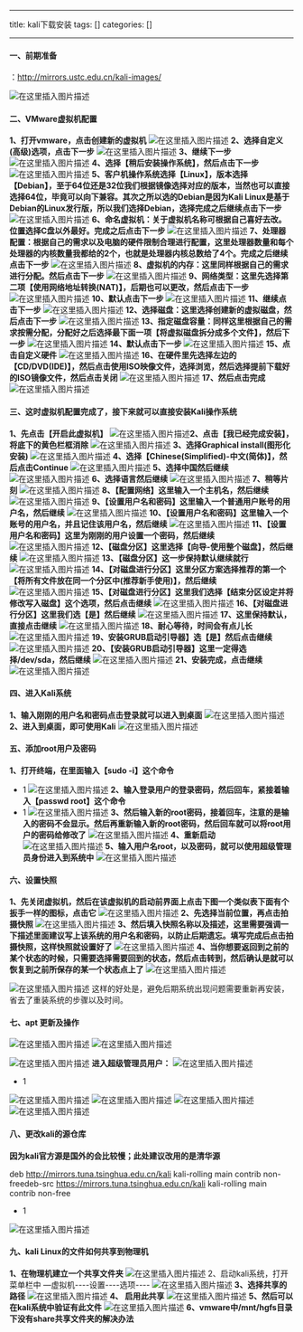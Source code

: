 
--- 
title:  kali下载安装 
tags: []
categories: [] 

---
#### 一、前期准备

：http://mirrors.ustc.edu.cn/kali-images/

<img src="https://img-blog.csdnimg.cn/02c8ccf3c2f844b89ea074314c6bcafa.png" alt="在这里插入图片描述">

#### 二、VMware虚拟机配置

**1、打开vmware，点击创建新的虚拟机** <img src="https://img-blog.csdnimg.cn/6612e41eebde4374bfb342e69d88ddad.png" alt="在这里插入图片描述"> **2、选择自定义(高级)选项，点击下一步** <img src="https://img-blog.csdnimg.cn/29199033f9774631b5621218bb029c5d.png" alt="在这里插入图片描述"> **3、继续下一步** <img src="https://img-blog.csdnimg.cn/2418d1d46c8d4648b776b2d2253bb4e3.png" alt="在这里插入图片描述"> **4、选择【稍后安装操作系统】，然后点击下一步** <img src="https://img-blog.csdnimg.cn/9be04a1bc437457392128b5e553f9f41.png" alt="在这里插入图片描述"> **5、客户机操作系统选择【Linux】，版本选择【Debian】，至于64位还是32位我们根据镜像选择对应的版本，当然也可以直接选择64位，毕竟可以向下兼容。其次之所以选的Debian是因为Kali Linux是基于Debian的Linux发行版，所以我们选择Debian，选择完成之后继续点击下一步** <img src="https://img-blog.csdnimg.cn/2b71e6311ed9453297a32f5e617136e6.png" alt="在这里插入图片描述"> **6、命名虚拟机：关于虚拟机名称可根据自己喜好去改。位置选择C盘以外最好。完成之后点击下一步** <img src="https://img-blog.csdnimg.cn/4a9bb3c5f678478dac859653658e992b.png" alt="在这里插入图片描述"> **7、处理器配置：根据自己的需求以及电脑的硬件限制合理进行配置，这里处理器数量和每个处理器的内核数量我都给的2个，也就是处理器内核总数给了4个。完成之后继续点击下一步** <img src="https://img-blog.csdnimg.cn/f6c563427c6146919ab210c59affed29.png" alt="在这里插入图片描述"> **8、虚拟机的内存：这里同样根据自己的需求进行分配。然后点击下一步** <img src="https://img-blog.csdnimg.cn/ea79ef987d654d86bb61e480beca3bb5.png" alt="在这里插入图片描述"> **9、网络类型：这里先选择第二项【使用网络地址转换(NAT)】，后期也可以更改，然后点击下一步** <img src="https://img-blog.csdnimg.cn/5f602b62bca44350a349fb90dbca386f.png" alt="在这里插入图片描述"> **10、默认点击下一步** <img src="https://img-blog.csdnimg.cn/9af412bfbb654d3680e8cab406c6dcf4.png" alt="在这里插入图片描述"> **11、继续点击下一步** <img src="https://img-blog.csdnimg.cn/32b88cae2b294af08d71bef64c945d23.png" alt="在这里插入图片描述"> **12、选择磁盘：这里选择创建新的虚拟磁盘，然后点击下一步** <img src="https://img-blog.csdnimg.cn/9d77be559b0e4e349c8ec718be3a4b7b.png" alt="在这里插入图片描述"> **13、指定磁盘容量：同样这里根据自己的需求按需分配，分配好之后选择最下面一项【将虚拟磁盘拆分成多个文件】，然后下一步** <img src="https://img-blog.csdnimg.cn/01717a6c975b4d389c5adadd9e47a645.png" alt="在这里插入图片描述"> **14、默认点击下一步** <img src="https://img-blog.csdnimg.cn/b59897b77e314667bb7ad9371342cf78.png" alt="在这里插入图片描述"> **15、点击自定义硬件** <img src="https://img-blog.csdnimg.cn/8c4bf4a5d73f4926a36327c146c15ccb.png" alt="在这里插入图片描述"> **16、在硬件里先选择左边的【CD/DVD(IDE)】，然后点击使用ISO映像文件，选择浏览，然后选择提前下载好的ISO镜像文件，然后点击关闭** <img src="https://img-blog.csdnimg.cn/75815f22a7ca4e50ae01b6f845ecba55.png" alt="在这里插入图片描述"> **17、然后点击完成** <img src="https://img-blog.csdnimg.cn/04fbc41c9b384709990746d94b0fe934.png" alt="在这里插入图片描述">

#### 三、这时虚拟机配置完成了，接下来就可以直接安装Kali操作系统

**1、先点击【开启此虚拟机】** <img src="https://img-blog.csdnimg.cn/f758157dc3c54c91b89bb79841f66b21.png" alt="在这里插入图片描述">**2、点击【我已经完成安装】，将底下的黄色栏框消除** <img src="https://img-blog.csdnimg.cn/c4ca4628c4db4d06b34318a937408038.png" alt="在这里插入图片描述"> **3、选择Graphical install(图形化安装)** <img src="https://img-blog.csdnimg.cn/ba04836e2fa94fe297059c29ad92aee3.png" alt="在这里插入图片描述"> **4、选择【Chinese(Simplified)-中文(简体)】，然后点击Continue** <img src="https://img-blog.csdnimg.cn/743c1c3e83f14ac68cef346cc63dfcfa.png" alt="在这里插入图片描述"> **5、选择中国然后继续** <img src="https://img-blog.csdnimg.cn/7ac92e241d5045f5993d5f8f016b5560.png" alt="在这里插入图片描述"> **6、选择语言然后继续** <img src="https://img-blog.csdnimg.cn/310a99b319154b99baae5667521abac8.png" alt="在这里插入图片描述"> **7、稍等片刻** <img src="https://img-blog.csdnimg.cn/935c9fb9b7c24aedbeac76d5905ccce3.png" alt="在这里插入图片描述"> **8、【配置网络】这里输入一个主机名，然后继续** <img src="https://img-blog.csdnimg.cn/1854bb5d32474686853796c18991ee2b.png" alt="在这里插入图片描述"> **9、【设置用户名和密码】这里输入一个普通用户账号的用户名，然后继续** <img src="https://img-blog.csdnimg.cn/c8dcc3eee2534441a0bb4e1581677f1b.png" alt="在这里插入图片描述"> **10、【设置用户名和密码】这里输入一个账号的用户名，并且记住该用户名，然后继续** <img src="https://img-blog.csdnimg.cn/daff958eec44472f99f4db3e7dd47cfa.png" alt="在这里插入图片描述"> **11、【设置用户名和密码】这里为刚刚的用户设置一个密码，然后继续** <img src="https://img-blog.csdnimg.cn/f0c3dc8eb860493aa153461d74b779f1.png" alt="在这里插入图片描述"> **12、【磁盘分区】这里选择【向导-使用整个磁盘】，然后继续** <img src="https://img-blog.csdnimg.cn/8a8aadb78be1457db964e9c6d4abea1a.png" alt="在这里插入图片描述"> **13、【磁盘分区】这一步保持默认继续就行** <img src="https://img-blog.csdnimg.cn/6883971f519d40a2be27309c8eaee93d.png" alt="在这里插入图片描述"> **14、【对磁盘进行分区】这里分区方案选择推荐的第一个【将所有文件放在同一个分区中(推荐新手使用)】，然后继续** <img src="https://img-blog.csdnimg.cn/995aeb33e3064074af94fbe1f88f4e9b.png" alt="在这里插入图片描述"> **15、【对磁盘进行分区】这里我们选择【结束分区设定并将修改写入磁盘】这个选项，然后点击继续** <img src="https://img-blog.csdnimg.cn/3f3d001302bc468fa7f76bf69f3b631d.png" alt="在这里插入图片描述"> **16、【对磁盘进行分区】这里我们选【是】然后继续** <img src="https://img-blog.csdnimg.cn/0d37419629a44702b8f5972d7d97a1fb.png" alt="在这里插入图片描述"> **17、这里保持默认，直接点击继续** <img src="https://img-blog.csdnimg.cn/596cfc0dbf8143aa89bd5a0990d9b6d9.png" alt="在这里插入图片描述"> **18、耐心等待，时间会有点儿长** <img src="https://img-blog.csdnimg.cn/156a642aeede4a7c9b923f4a4eaaaf97.png" alt="在这里插入图片描述"> **19、安装GRUB启动引导器】选【是】然后点击继续** <img src="https://img-blog.csdnimg.cn/a06ca259f765439e8b5433d5196ed8f6.png" alt="在这里插入图片描述"> **20、【安装GRUB启动引导器】这里一定得选择/dev/sda，然后继续** <img src="https://img-blog.csdnimg.cn/68b5ef77a9b7427689413a2adee82893.png" alt="在这里插入图片描述"> **21、安装完成，点击继续** <img src="https://img-blog.csdnimg.cn/1e1ac6772e4b43ada0eb575dc8de251d.png" alt="在这里插入图片描述">

#### 四、进入Kali系统

**1、输入刚刚的用户名和密码点击登录就可以进入到桌面** <img src="https://img-blog.csdnimg.cn/e636711ba9884964a1dc3b6527298bea.png" alt="在这里插入图片描述"> **2、进入到桌面，即可使用Kali** <img src="https://img-blog.csdnimg.cn/c6b9272af068482fb773aaad27368c00.png" alt="在这里插入图片描述">

#### 五、添加root用户及密码

**1、打开终端，在里面输入【sudo -i】这个命令**
- 1
<img src="https://img-blog.csdnimg.cn/4d67f469fb5c4e9090cb15daa3d45e4a.png" alt="在这里插入图片描述"> **2、输入登录用户的登录密码，然后回车，紧接着输入【passwd root】这个命令**
- 1
<img src="https://img-blog.csdnimg.cn/4221a68ce6bf414d92b888e1f673e023.png" alt="在这里插入图片描述"> **3、然后输入新的root密码，接着回车，注意的是输入的密码不会显示。然后再重新输入新的root密码，然后回车就可以将root用户的密码给修改了** <img src="https://img-blog.csdnimg.cn/ce000f3053694fe982f890e098496b61.png" alt="在这里插入图片描述"> **4、重新启动** <img src="https://img-blog.csdnimg.cn/a19934f929ed4a8987bf126b09388b92.png" alt="在这里插入图片描述"> **5、输入用户名root，以及密码，就可以使用超级管理员身份进入到系统中** <img src="https://img-blog.csdnimg.cn/3a1dce48a1eb42309fa028781182e33d.png" alt="在这里插入图片描述">

#### 六、设置快照

**1、先关闭虚拟机，然后在该虚拟机的启动前界面上点击下图一个类似表下面有个扳手一样的图标，点击它** <img src="https://img-blog.csdnimg.cn/cb3d04d9dd0e4c83b9e5ee6f58c6dc26.png" alt="在这里插入图片描述"> **2、先选择当前位置，再点击拍摄快照** <img src="https://img-blog.csdnimg.cn/0c47b557c8f742c6a83be6fbe28d001a.png" alt="在这里插入图片描述"> **3、然后填入快照名称以及描述，这里需要强调一下描述里面建议写上该系统的用户名和密码，以防止后期遗忘。填写完成后点击拍摄快照，这样快照就设置好了** <img src="https://img-blog.csdnimg.cn/b59b2fda1dfc41d49130dc67b88f113c.png" alt="在这里插入图片描述"> **4、当你想要返回到之前的某个状态的时候，只需要选择需要回到的状态，然后点击转到，然后确认是就可以恢复到之前所保存的某一个状态点上了** <img src="https://img-blog.csdnimg.cn/1b33f3f281e64ef196f9b04499c759d5.png" alt="在这里插入图片描述">

<img src="https://img-blog.csdnimg.cn/015d490018bb449681dfcd42d592394e.png" alt="在这里插入图片描述"> 这样的好处是，避免后期系统出现问题需要重新再安装，省去了重装系统的步骤以及时间。

#### 七、apt 更新及操作

<img src="https://img-blog.csdnimg.cn/dfa37ebaebf44661843dd1f5b637f3ad.png" alt="在这里插入图片描述">

<img src="https://img-blog.csdnimg.cn/106cac35921d4eb8ad8abfa84d921aa8.png" alt="在这里插入图片描述">

<img src="https://img-blog.csdnimg.cn/8d572151c7004d7fb86de801103dc240.png" alt="在这里插入图片描述"> **进入超级管理员用户：** <img src="https://img-blog.csdnimg.cn/fce597e6dd8e4d72a63bf251f6922b8e.png" alt="在这里插入图片描述">
- 1
<img src="https://img-blog.csdnimg.cn/858a834064964fd68a16dcb60561ff2f.png" alt="在这里插入图片描述">

<img src="https://img-blog.csdnimg.cn/404116c91d6a4bfbba069f49a4a9281a.png" alt="在这里插入图片描述">

<img src="https://img-blog.csdnimg.cn/b505e76dc68c4034b6898bb9354d1e5e.png" alt="在这里插入图片描述">

<img src="https://img-blog.csdnimg.cn/1629735600324d0d987e657a21ffa617.png" alt="在这里插入图片描述">

#### 八、更改kali的源仓库

**因为kali官方源是国外的会比较慢；此处建议改用的是清华源**

>  
   deb http://mirrors.tuna.tsinghua.edu.cn/kali kali-rolling main contrib non-freedeb-src https://mirrors.tuna.tsinghua.edu.cn/kali kali-rolling main contrib non-free 
  
- 1
<img src="https://img-blog.csdnimg.cn/7eaec62a57784472bbaa9e2d7f93ca15.png" alt="在这里插入图片描述">

#### 九、kali Linux的文件如何共享到物理机

**1、在物理机建立一个共享文件夹** <img src="https://img-blog.csdnimg.cn/9af1e4463cd04a88882d46e562cf13d0.png" alt="在这里插入图片描述"> 2、启动kali系统，打开 菜单栏中 —虚拟机----设置----选项---- <img src="https://img-blog.csdnimg.cn/90b1912d6e4d453795a7ad1ee212808c.png" alt="在这里插入图片描述"> **3、选择共享的路径** <img src="https://img-blog.csdnimg.cn/635d333d57b14d128a36625b7dd5ea0f.png" alt="在这里插入图片描述"> **4、 启用此共享** <img src="https://img-blog.csdnimg.cn/546774ff080249d5b88bff460ca2cdc9.png" alt="在这里插入图片描述"> **5、然后可以在kali系统中验证有此文件** <img src="https://img-blog.csdnimg.cn/523c5ed17b1c45999093c368fbc58bcf.png" alt="在这里插入图片描述"> **6、vmware中/mnt/hgfs目录下没有share共享文件夹的解决办法**
